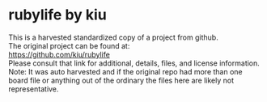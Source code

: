 
# rubylife by kiu  
This is a harvested standardized copy of a project from github.  
The original project can be found at:  
https://github.com/kiu/rubylife  
Please consult that link for additional, details, files, and license information.  
Note: It was auto harvested and if the original repo had more than one board file or anything out of the ordinary the files here are likely not representative.  
    